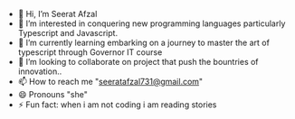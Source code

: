 - 👋 Hi, I’m Seerat Afzal
- 👀 I’m interested in conquering new programming languages particularly Typescript and Javascript.
- 🌱 I’m currently learning embarking on a journey to master the art of typescript through Governor IT course
- 💞️ I’m looking to collaborate on project that push the bountries of innovation..
- 📫 How to reach me "seeratafzal731@gmail.com"
- 😄 Pronouns "she"
- ⚡ Fun fact: when i am not coding i am reading stories

<!---
seeratafzal/seeratafzal is a ✨ special ✨ repository because its `README.md` (this file) appears on your GitHub profile.
You can click the Preview link to take a look at your changes.
--->
